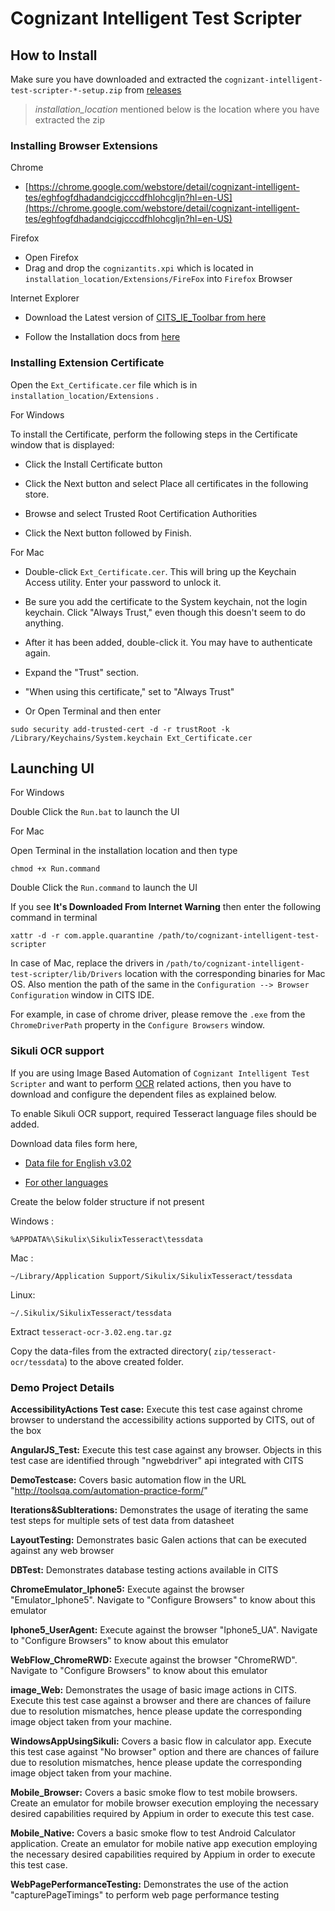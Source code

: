 # Cognizant Intelligent Test Scripter

## How to Install

Make sure you have downloaded and extracted the `cognizant-intelligent-test-scripter-*-setup.zip` from [releases](https://github.com/CognizantQAHub/Cognizant-Intelligent-Test-Scripter/releases/latest)

> *installation_location* mentioned below is the location where you have extracted the zip

### Installing Browser Extensions

Chrome

 * [https://chrome.google.com/webstore/detail/cognizant-intelligent-tes/eghfogfdhadandcigjcccdfhlohcgljn?hl=en-US](https://chrome.google.com/webstore/detail/cognizant-intelligent-tes/eghfogfdhadandcigjcccdfhlohcgljn?hl=en-US)


Firefox

 * Open Firefox
 * Drag and drop the `cognizantits.xpi` which is located in `installation_location/Extensions/FireFox` into `Firefox` Browser
 
Internet Explorer

 * Download the Latest version of [CITS_IE_Toolbar from here](https://github.com/CognizantQAHub/Cognizant-Intelligent-Test-Scripter-IE-Toolbar/releases/latest)

 * Follow the Installation docs from [here](https://github.com/CognizantQAHub/Cognizant-Intelligent-Test-Scripter-IE-Toolbar#requirements)

### Installing Extension Certificate

Open the `Ext_Certificate.cer` file which is in `installation_location/Extensions` . 

For Windows

To install the Certificate, perform the following steps in the Certificate window that is displayed:
 * Click the Install Certificate button

 * Click the Next button and select Place all certificates in the following store.

 * Browse and select Trusted Root Certification Authorities

 * Click the Next button followed by Finish.

For Mac

 * Double-click `Ext_Certificate.cer`. This will bring up the Keychain Access utility. Enter your password to unlock it.

 * Be sure you add the certificate to the System keychain, not the login keychain. Click "Always Trust," even though this doesn't seem to do anything.

 * After it has been added, double-click it. You may have to authenticate again.

 * Expand the "Trust" section.

 * "When using this certificate," set to "Always Trust"

 * Or Open Terminal and then enter 

 ```
 sudo security add-trusted-cert -d -r trustRoot -k /Library/Keychains/System.keychain Ext_Certificate.cer
 ```

## Launching UI

For Windows

Double Click the `Run.bat` to launch the UI

For Mac

Open Terminal in the installation location and then type

`chmod +x Run.command`

Double Click the `Run.command` to launch the UI

If you see **It's Downloaded From Internet Warning** then enter the following command in terminal

`xattr -d -r com.apple.quarantine /path/to/cognizant-intelligent-test-scripter`

In case of Mac, replace the drivers in `/path/to/cognizant-intelligent-test-scripter/lib/Drivers` location with the corresponding binaries for Mac OS. Also mention the path of the same in the `Configuration --> Browser Configuration` window in CITS IDE. 

For example, in case of chrome driver, please remove the `.exe` from the `ChromeDriverPath` property in the `Configure Browsers` window.


### Sikuli OCR support

If you are using Image Based Automation of `Cognizant Intelligent Test Scripter` and want to perform [OCR](https://en.wikipedia.org/wiki/Optical_character_recognition) related actions, then you have to download and configure the dependent files as explained below.

To enable Sikuli OCR support, required Tesseract language files should be added.

Download data files form here,
* [Data file for English v3.02](https://sourceforge.net/projects/tesseract-ocr-alt/files/tesseract-ocr-3.02.eng.tar.gz/download)

* [For other languages](https://github.com/tesseract-ocr/tesseract/wiki/Data-Files)


Create the below folder structure if not present

Windows :   
```
%APPDATA%\Sikulix\SikulixTesseract\tessdata
```

Mac :
```
~/Library/Application Support/Sikulix/SikulixTesseract/tessdata
```

Linux: 

```
~/.Sikulix/SikulixTesseract/tessdata
```

Extract `tesseract-ocr-3.02.eng.tar.gz`  

Copy the data-files from the extracted directory( `zip/tesseract-ocr/tessdata`) to the above created folder.

###  Demo Project Details

**AccessibilityActions Test case:**  Execute this test case against chrome browser to understand the accessibility actions supported by CITS, out of the box

**AngularJS_Test:** Execute this test case against any browser. Objects in this test case are identified through "ngwebdriver" api integrated with CITS

**DemoTestcase:** Covers basic automation flow in the URL "http://toolsqa.com/automation-practice-form/"

**Iterations&SubIterations:** Demonstrates the usage of iterating the same test steps for multiple sets of test data from datasheet

**LayoutTesting:** Demonstrates basic Galen actions that can be executed against any web browser

**DBTest:** Demonstrates database testing actions available in CITS

**ChromeEmulator_Iphone5:** Execute against the browser "Emulator_Iphone5". Navigate to "Configure Browsers" to know about this emulator

**Iphone5_UserAgent:** Execute against the browser "Iphone5_UA". Navigate to "Configure Browsers" to know about this emulator

**WebFlow_ChromeRWD:**  Execute against the browser "ChromeRWD". Navigate to "Configure Browsers" to know about this emulator

**image_Web:** Demonstrates the usage of basic image actions in CITS. Execute this test case against a browser and there are chances of failure due to resolution mismatches, hence please update the corresponding image object taken from your machine.

**WindowsAppUsingSikuli:** Covers a basic flow in calculator app. Execute this test case against "No browser" option and there are chances of failure due to resolution mismatches, hence please update the corresponding image object taken from your machine.

**Mobile_Browser:** Covers a basic smoke flow to test mobile browsers. Create an emulator for mobile browser execution employing the necessary desired capabilities required by Appium in order to execute this test case.

**Mobile_Native:** Covers a basic smoke flow to test Android Calculator application. Create an emulator for mobile native app execution employing the necessary desired capabilities required by Appium in order to execute this test case.

**WebPagePerformanceTesting:** Demonstrates the use of the action "capturePageTimings" to perform web page performance testing


~~~Check out this [sikuli issue](https://answers.launchpad.net/sikuli/+faq/27090) for more details.~~~



